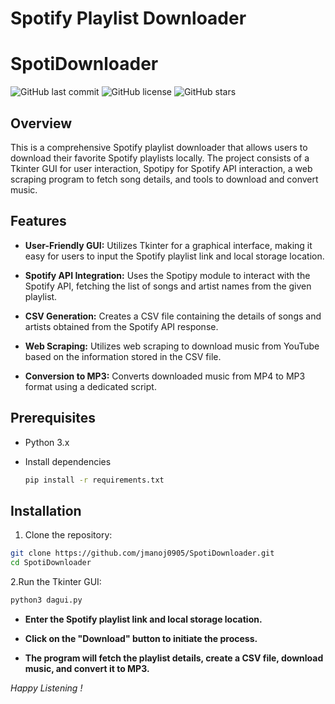 # Spotify Playlist Downloader
# SpotiDownloader

![GitHub last commit](https://img.shields.io/github/last-commit/your-username/spotify-playlist-downloader)
![GitHub license](https://img.shields.io/github/license/your-username/spotify-playlist-downloader)
![GitHub stars](https://img.shields.io/github/stars/your-username/spotify-playlist-downloader?style=social)

## Overview

This is a comprehensive Spotify playlist downloader that allows users to download their favorite Spotify playlists locally. The project consists of a Tkinter GUI for user interaction, Spotipy for Spotify API interaction, a web scraping program to fetch song details, and tools to download and convert music.

## Features

- **User-Friendly GUI:** Utilizes Tkinter for a graphical interface, making it easy for users to input the Spotify playlist link and local storage location.

- **Spotify API Integration:** Uses the Spotipy module to interact with the Spotify API, fetching the list of songs and artist names from the given playlist.

- **CSV Generation:** Creates a CSV file containing the details of songs and artists obtained from the Spotify API response.

- **Web Scraping:** Utilizes web scraping to download music from YouTube based on the information stored in the CSV file.

- **Conversion to MP3:** Converts downloaded music from MP4 to MP3 format using a dedicated script.

## Prerequisites

- Python 3.x
- Install dependencies
  
  ```bash
  pip install -r requirements.txt

## Installation

1. Clone the repository:

```bash
git clone https://github.com/jmanoj0905/SpotiDownloader.git
cd SpotiDownloader
```

2.Run the Tkinter GUI:

```bash
python3 dagui.py
```

- **Enter the Spotify playlist link and local storage location.**

- **Click on the "Download" button to initiate the process.**

- **The program will fetch the playlist details, create a CSV file, download music, and convert it to MP3.**

*Happy Listening !*
